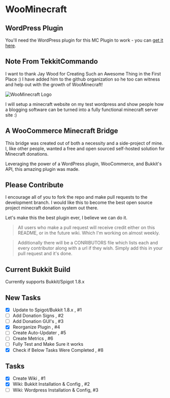 WooMinecraft
============

WordPress Plugin
------------
You'll need the WordPress plugin for this MC Plugin to work - you can [get it here](https://github.com/WooMinecraft/woominecraft-wp).

Note From TekkitCommando
------------

I want to thank Jay Wood for Creating Such an Awesome Thing in the First Place :) I have added him to the github organization so he too can witness and help out with the growth of WooMinecraft!

![WooMinecraft Logo](https://raw.githubusercontent.com/WooMinecraft/WooMinecraft/dev-nightly/src/main/resources/wmc-logo.jpg)

I will setup a minecraft website on my test wordpress and show people how a blogging software can be turned into a fully functional minecraft server site :)

A WooCommerce Minecraft Bridge
------------

This bridge was created out of both a necessity and a side-project of mine.  I, like other people, wanted a free and open sourced self-hosted solution for Minecraft donations.

Leveraging the power of a WordPress plugin, WooCommerce, and Bukkit's API, this amazing plugin was made.

Please Contribute
-------------

I encourage all of you to fork the repo and make pull requests to the development branch.  I would like this to become the best open source project minecraft donation system out there.

Let's make this the best plugin ever, I believe we can do it.

> All users who make a pull request will receive credit either on this README, or in the future wiki.  Which I'm working on almost weekly.

> Additionally there will be a CONRIBUTORS file which lists each and every contributor along with a url if they wish.  Simply add this in your pull request and it's done.

Current Bukkit Build
-------------

Currently supports Bukkit/Spigot 1.8.x

New Tasks
-------------
- [x] Update to Spigot/Bukkit 1.8.x , #1
- [ ] Add Donation Signs , #2
- [ ] Add Donation GUI's , #3
- [x] Reorganize Plugin , #4
- [ ] Create Auto-Updater , #5
- [ ] Create Metrics , #6
- [ ] Fully Test and Make Sure it works
- [x] Check if Below Tasks Were Completed , #8

Tasks
-------------
- [x] Create Wiki , #1
- [x] Wiki: Bukkit Installation & Config , #2
- [ ] Wiki: Wordpress Installation & Config, #3
